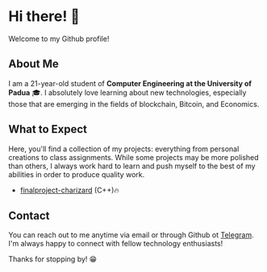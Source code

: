 # Hi there! 👋

Welcome to my Github profile! 

## About Me

I am a 21-year-old student of **Computer Engineering at the University of Padua** 🎓. I absolutely love learning about new technologies, especially those that are emerging in the fields of blockchain, Bitcoin, and Economics.

## What to Expect

Here, you'll find a collection of my projects: everything from personal creations to class assignments. While some projects may be more polished than others, I always work hard to learn and push myself to the best of my abilities in order to produce quality work.

  - [finalproject-charizard](https://github.com/andreapdn/finalproject-charizard.git) (C++)🔥

## Contact

You can reach out to me anytime via email or through Github ot [Telegram](https://t.me/paro_t). I'm always happy to connect with fellow technology enthusiasts! 

Thanks for stopping by! 😁
